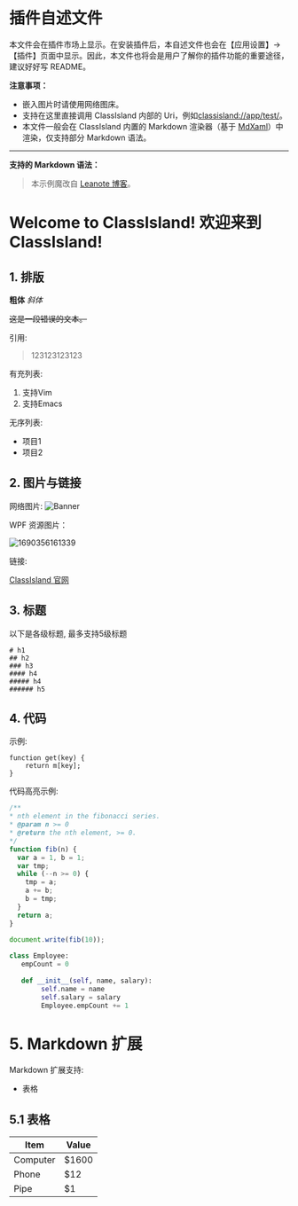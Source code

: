 # 插件自述文件

本文件会在插件市场上显示。在安装插件后，本自述文件也会在【应用设置】->【插件】页面中显示。因此，本文件也将会是用户了解你的插件功能的重要途径，建议好好写 README。

**注意事项：**

- 嵌入图片时请使用网络图床。
- 支持在这里直接调用 ClassIsland 内部的 Uri，例如[classisland://app/test/](classisland://app/test/)。
- 本文件一般会在 ClassIsland 内置的 Markdown 渲染器（基于 [MdXaml](https://github.com/whistyun/MdXaml)）中渲染，仅支持部分 Markdown 语法。

***

**支持的 Markdown 语法：**

> 本示例魔改自 [Leanote 博客](http://leanote.leanote.com/post/markdown-source-code)。

# Welcome to ClassIsland! 欢迎来到ClassIsland!
 
## 1. 排版
 
**粗体** *斜体* 
 
~~这是一段错误的文本。~~
 
引用:
 
> 123123123123
 
有充列表:
 1. 支持Vim
 2. 支持Emacs
 
无序列表:
 
 - 项目1
 - 项目2
 
 
## 2. 图片与链接
 
网络图片:
![Banner](https://github.com/user-attachments/assets/a815dd7d-8343-4da5-aee4-3f754aa297e4)

WPF 资源图片：

![1690356161339](pack://application:,,,/ClassIsland;component/Assets/AppLogo.png)

链接:
 
[ClassIsland 官网](http://classisland.tech)
 
## 3. 标题
 
以下是各级标题, 最多支持5级标题
 
```
# h1
## h2
### h3
#### h4
##### h4
###### h5
```
 
## 4. 代码
 
示例:
 
    function get(key) {
        return m[key];
    }
    
代码高亮示例:
 
``` javascript
/**
* nth element in the fibonacci series.
* @param n >= 0
* @return the nth element, >= 0.
*/
function fib(n) {
  var a = 1, b = 1;
  var tmp;
  while (--n >= 0) {
    tmp = a;
    a += b;
    b = tmp;
  }
  return a;
}
 
document.write(fib(10));
```
 
```python
class Employee:
   empCount = 0
 
   def __init__(self, name, salary):
        self.name = name
        self.salary = salary
        Employee.empCount += 1
```
 
# 5. Markdown 扩展
 
Markdown 扩展支持:
 
* 表格
 
## 5.1 表格
 
Item     | Value
-------- | ---
Computer | \$1600
Phone    | \$12
Pipe     | \$1
 
